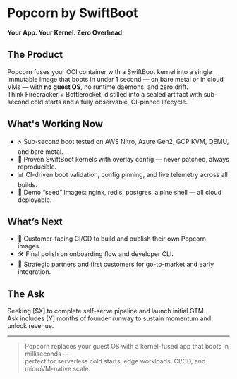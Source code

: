 # Popcorn by SwiftBoot
**Your App. Your Kernel. Zero Overhead.**

## The Product
Popcorn fuses your OCI container with a SwiftBoot kernel into a single immutable image that boots in under 1 second — on bare metal or in cloud VMs — with **no guest OS**, no runtime daemons, and zero drift.  
Think Firecracker + Bottlerocket, distilled into a sealed artifact with sub-second cold starts and a fully observable, CI-pinned lifecycle.

## What's Working Now
- ⚡ Sub-second boot tested on AWS Nitro, Azure Gen2, GCP KVM, QEMU, and bare metal.
- 🧠 Proven SwiftBoot kernels with overlay config — never patched, always reproducible.
- 📊 CI-driven boot validation, config pinning, and live telemetry across all builds.
- 🍿 Demo “seed” images: nginx, redis, postgres, alpine shell — all cloud deployable.

## What’s Next
- 🚀 Customer-facing CI/CD to build and publish their own Popcorn images.
- 🛠️ Final polish on onboarding flow and developer CLI.
- 🤝 Strategic partners and first customers for go-to-market and early integration.

## The Ask
Seeking [$X] to complete self-serve pipeline and launch initial GTM.  
Ask includes [Y] months of founder runway to sustain momentum and unlock revenue.

---

> Popcorn replaces your guest OS with a kernel-fused app that boots in milliseconds —  
> perfect for serverless cold starts, edge workloads, CI/CD, and microVM-native scale.